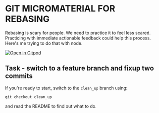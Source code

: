 # GIT MICROMATERIAL FOR REBASING

Rebasing is scary for people. We need to practice it to feel 
less scared. Practicing with immediate actionable feedback 
could help this process. Here's me trying to do that with 
node.

[![Open in Gitpod](https://gitpod.io/button/open-in-gitpod.svg)](https://gitpod.io/#https://github.com/lpmi-13/rebasic)

## Task - switch to a feature branch and fixup two commits 

If you're ready to start, switch to the `clean_up` branch using:

`git checkout clean_up`

and read the README to find out what to do.
